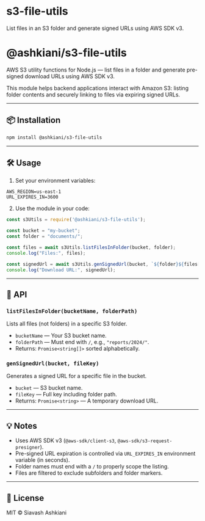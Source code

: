 # s3-file-utils
List files in an S3 folder and generate signed URLs using AWS SDK v3.


# @ashkiani/s3-file-utils

AWS S3 utility functions for Node.js — list files in a folder and generate pre-signed download URLs using AWS SDK v3.

This module helps backend applications interact with Amazon S3: listing folder contents and securely linking to files via expiring signed URLs.

---

## 📦 Installation

```bash
npm install @ashkiani/s3-file-utils
```

---

## 🛠 Usage

1. Set your environment variables:

```env
AWS_REGION=us-east-1
URL_EXPIRES_IN=3600
```

2. Use the module in your code:

```js
const s3Utils = require('@ashkiani/s3-file-utils');

const bucket = "my-bucket";
const folder = "documents/";

const files = await s3Utils.listFilesInFolder(bucket, folder);
console.log("Files:", files);

const signedUrl = await s3Utils.genSignedUrl(bucket, `${folder}${files[0]}`);
console.log("Download URL:", signedUrl);
```

---

## 📘 API

### `listFilesInFolder(bucketName, folderPath)`

Lists all files (not folders) in a specific S3 folder.

* `bucketName` — Your S3 bucket name.
* `folderPath` — Must end with `/`, e.g., `"reports/2024/"`.
* Returns: `Promise<string[]>` sorted alphabetically.

### `genSignedUrl(bucket, fileKey)`

Generates a signed URL for a specific file in the bucket.

* `bucket` — S3 bucket name.
* `fileKey` — Full key including folder path.
* Returns: `Promise<string>` — A temporary download URL.

---

## 💡 Notes

* Uses AWS SDK v3 (`@aws-sdk/client-s3`, `@aws-sdk/s3-request-presigner`).
* Pre-signed URL expiration is controlled via `URL_EXPIRES_IN` environment variable (in seconds).
* Folder names must end with a `/` to properly scope the listing.
* Files are filtered to exclude subfolders and folder markers.

---

## 📄 License

MIT © Siavash Ashkiani